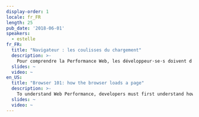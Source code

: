 ```yaml
---
display-order: 1
locale: fr_FR
length: 25
pub_date: '2018-06-01'
speakers:
  - estelle
fr_FR:
  title: "Navigateur : les coulisses du chargement"
  description: >-
    Pour comprendre la Performance Web, les développeur·se·s doivent d'abord comprendre comment fonctionne un navigateur. Partons à la découverte du navigateur et de ce qu’il s’y passe quand un·e internaute demande une page.
  slides: ~
  video: ~
en_US:
  title: "Browser 101: how the browser loads a page"
  description: >-
    To understand Web Performance, developers must first understand how a browser works. Let’s discuss what happens when a user requests a page and how the browser loads the page.
  slides: ~
  video: ~
---
```

